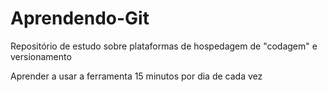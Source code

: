 # Aprendendo-Git
Repositório de estudo sobre plataformas de hospedagem de "codagem" e versionamento

Aprender a usar a ferramenta 15 minutos por dia de cada vez
